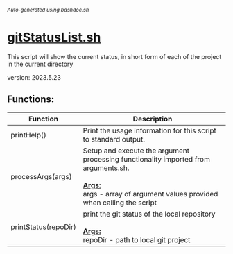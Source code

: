 <small><i>Auto-generated using bashdoc.sh</i></small>
# [gitStatusList.sh](../gitStatusList.sh)

 This script will show the current status, in short form of each of the 
 project in the current directory
 
 version: 2023.5.23


## Functions:
| Function | Description |
|----------|-------------|
| printHelp() | Print the usage information for this script to standard output.   |
| processArgs(args) | Setup and execute the argument processing functionality imported from arguments.sh.    <br><br><u><b>Args:</b></u><br>args - array of argument values provided when calling the script  <br> |
| printStatus(repoDir) | print the git status of the local repository    <br><br><u><b>Args:</b></u><br>repoDir - path to local git project  <br> |
